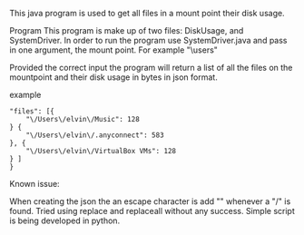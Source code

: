 
This java program is used to get all files in a mount point their disk usage.

Program
This program is make up of two files: DiskUsage, and SystemDriver. In order to run the program use SystemDriver.java and pass in
one argument, the mount point. For example "\users"

Provided the correct input the program will return a list of all the files on the mountpoint and their disk usage in
bytes in json format.

example


	"files": [{
		"\/Users\/elvin\/Music": 128
	} {
		"\/Users\/elvin\/.anyconnect": 583
	}, {
		"\/Users\/elvin\/VirtualBox VMs": 128
	} ]
    }

Known issue:

When creating the json the an escape character is add "\" whenever a "/" is found. 
Tried using replace and replaceall without any success. Simple script is being developed in python.
